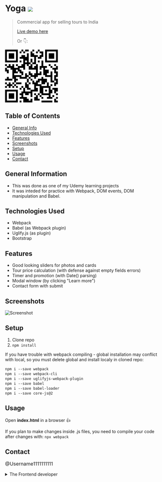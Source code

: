 # Yoga <img src="https://img.shields.io/badge/Status-Complete-green" style="vertical-align: middle;">
> Commercial app for selling tours to India
> <p><a href="https://username1111111111.github.io/Yoga/">Live demo here</a></p>
> <p>Or 👇:</p>
<a href="https://username1111111111.github.io/Yoga/">
 <img src="./_resourses/yoga.png">
</a>

## Table of Contents
* [General Info](#general-information)
* [Technologies Used](#technologies-used)
* [Features](#features)
* [Screenshots](#screenshots)
* [Setup](#setup)
* [Usage](#usage)
* [Contact](#contact)
<!-- * [License](#license) -->


## General Information
- This was done as one of my Udemy learning projects
- It was inteded for practice with Webpack, DOM events, DOM manipulation and Babel.

## Technologies Used
- Webpack
- Babel (as Webpack plugin)
- Uglify.js (as plugin)
- Bootstrap

## Features
- Good looking sliders for photos and cards
- Tour price calculation (with defense against empty fields errors)
- Timer and promotion (with Date() parsing)
- Modal window (by clicking "Learn more")
- Contact form with submit

## Screenshots
![Screenshot](./_resourses/yoga.gif)

## Setup
1. Clone repo
2. `npm install`

If you have trouble with webpack compiling - global installation may conflict with local, so you must delete global and install localy in cloned repo:
```
npm i --save webpack
npm i --save webpack-cli
npm i --save uglifyjs-webpack-plugin
npm i --save babel
npm i --save babel-loader
npm i --save core-js@2
```

## Usage
Open **index.html** in a browser 👍

If you plan to make changes inside .js files, you need to compile your code after changes with:
`npx webpack`

## Contact
<p style="font-size: 16px;"><a style="text-decoration: none;"href="https://github.com/Username1111111111/Username1111111111">@Username1111111111</a><details> 
  <summary>The Frontend developer</summary>
  💪
</details></p>


